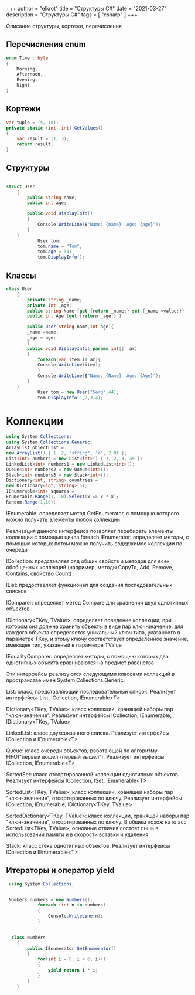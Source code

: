 +++
author = "elkrot"
title = "Структуры C#"
date = "2021-03-27"
description = "Структуры C#"
tags = [
    "csharp"
]
+++

Описание структуры, кортежи, перечисления <!--more-->

## Перечисления enum

```csharp
enum Time : byte
{
    Morning,
    Afternoon,
    Evening,
    Night
}
```

## Кортежи

```csharp
var tuple = (5, 10);
private static (int, int) GetValues()
{
    var result = (1, 3);
    return result;
}
```

## Структуры

```csharp

struct User
    {
        public string name;
        public int age;

        public void DisplayInfo()
        {
            Console.WriteLine($"Name: {name}  Age: {age}");
        }
    }
            User tom;
            tom.name = "Tom";
            tom.age = 34;
            tom.DisplayInfo();
```

## Классы

```csharp
class User
    {
        private string _name;
        private int _age;
        public string Name {get {return _name;} set {_name =value;}}
        public int Age {get {return _age;} }

        public User(string name,int age){
        _name =name;
        _age = age;
        }
        public void DisplayInfo( params int[]  ar)
        {
            foreach(var item in ar){
            Console.WriteLine(item);    
            }
            Console.WriteLine($"Name: {Name}  Age: {Age}");
        }
    }
            User tom = new User("Serg",44);
            tom.DisplayInfo(1,2,3,4);
```

# Коллекции

```csharp
using System.Collections;
using System.Collections.Generic;
ArrayList objectList = 
new ArrayList() { 1, 2, "string", 'c', 2.0f };
List<int> numbers = new List<int>() { 1, 2, 3, 45 };
LinkedList<int> numbers1 = new LinkedList<int>();
Queue<int> numbers2 = new Queue<int>();
Stack<int> numbers3 = new Stack<int>();
Dictionary<int, string> countries = 
new Dictionary<int, string>(5);
IEnumerable<int> squares = 
Enumerable.Range(1, 10).Select(x => x * x);	
Random.Range(1,10);
```

IEnumerable<T>: определяет метод GetEnumerator, с помощью которого можно получать элементы любой коллекции

Реализация данного интерфейса позволяет перебирать элементы коллекции с помощью цикла foreach
IEnumerator<T>: определяет методы, с помощью которых потом можно получить содержимое коллекции по очереди

ICollection<T>: представляет ряд общих свойств и методов для всех обобщенных коллекций (например, методы CopyTo, Add, Remove, Contains, свойство Count)

IList<T>: предоставляет функционал для создания последовательных списков

IComparer<T>: определяет метод Compare для сравнения двух однотипных объектов

IDictionary\<TKey, TValue>: определяет поведение коллекции, при котором она должна хранить объекты в виде пар ключ-значение: для каждого объекта определяется уникальный ключ типа, указанного в параметре TKey, и этому ключу соответствует определенное значение, имеющее тип, указанный в параметре TValue

IEqualityComparer<T>: определяет методы, с помощью которых два однотипных объекта сравниваются на предмет равенства

Эти интерфейсы реализуются следующими классами коллекций в пространстве имен System.Collections.Generic:

List<T>: класс, представляющий последовательный список. Реализует интерфейсы IList<T>, ICollection<T>, IEnumerable\<T>

Dictionary\<TKey, TValue>: класс коллекции, хранящей наборы пар "ключ-значение". Реализует интерфейсы ICollection<T>, IEnumerable<T>, IDictionary\<TKey, TValue>

LinkedList<T>: класс двухсвязанного списка. Реализует интерфейсы ICollection<T> и IEnumerable\<T>

Queue<T>: класс очереди объектов, работающей по алгоритму FIFO("первый вошел -первый вышел"). Реализует интерфейсы ICollection, IEnumerable\<T>

SortedSet<T>: класс отсортированной коллекции однотипных объектов. Реализует интерфейсы ICollection<T>, ISet<T>, IEnumerable\<T>

SortedList\<TKey, TValue>: класс коллекции, хранящей наборы пар "ключ-значение", отсортированных по ключу. Реализует интерфейсы ICollection<T>, IEnumerable<T>, IDictionary\<TKey, TValue>

SortedDictionary\<TKey, TValue>: класс коллекции, хранящей наборы пар "ключ-значение", отсортированных по ключу. В общем похож на класс SortedList\<TKey, TValue>, основные отличия состоят лишь в использовании памяти и в скорости вставки и удаления

Stack<T>: класс стека однотипных объектов. Реализует интерфейсы ICollection<T> и IEnumerable\<T>

## Итераторы и оператор yield

```csharp
 using System.Collections;


 Numbers numbers = new Numbers();
            foreach (int n in numbers)
            {
                Console.WriteLine(n);
            }
            

  class Numbers
    {
        public IEnumerator GetEnumerator()
        {
            for(int i = 0; i < 6; i++)
            {
                yield return i * i;
            }
        }
    }
```
